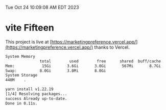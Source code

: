 Tue Oct 24 10:09:08 AM EDT 2023

# vite Fifteen


This project is live at [https://marketingpreference.vercel.app/](https://marketingpreference.vercel.app/) thanks to Vercel.

```bash
System Memory
               total        used        free      shared  buff/cache   available
Mem:            15Gi       3.6Gi       3.0Gi       567Mi       8.7Gi        10Gi
Swap:          8.0Gi       3.0Mi       8.0Gi
System Storage
440M	.
```
```bash
yarn install v1.22.19
[1/4] Resolving packages...
success Already up-to-date.
Done in 0.11s.
```
